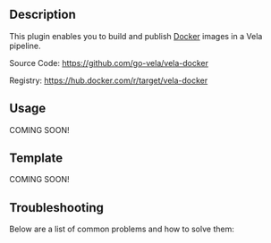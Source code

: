 ## Description

This plugin enables you to build and publish [Docker](https://www.docker.com/) images in a Vela pipeline.

Source Code: https://github.com/go-vela/vela-docker

Registry: https://hub.docker.com/r/target/vela-docker

## Usage

COMING SOON!

## Template

COMING SOON!

## Troubleshooting

Below are a list of common problems and how to solve them:

